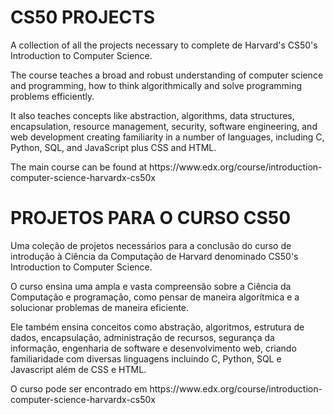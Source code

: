 <h1>CS50 PROJECTS</h1>
<p>A collection of all the projects necessary to complete de Harvard's CS50's Introduction to Computer Science.</p>
<p>The course teaches a broad and robust understanding of computer science and programming, how to think 
algorithmically and solve programming problems efficiently.</p>

<p>It also teaches concepts like abstraction, algorithms, data structures, encapsulation, resource management, security, software engineering, 
and web development creating familiarity in a number of languages, including C, Python, SQL, and JavaScript plus CSS and HTML.</p>

<p>The main course can be found at https://www.edx.org/course/introduction-computer-science-harvardx-cs50x</p>



<h1>PROJETOS PARA O CURSO CS50</h1>
<p>Uma coleção de projetos necessários para a conclusão do curso de introdução à Ciência da Computação de Harvard 
denominado CS50's Introduction to Computer Science.</p>

<p>O curso ensina uma ampla e vasta compreensão sobre a Ciência da Computação e programação, como pensar de maneira
algorítmica e a solucionar problemas de maneira eficiente.</p>

<p>Ele também ensina conceitos como abstração, algoritmos, estrutura de dados, encapsulação, administração de recursos,
segurança da informação, engenharia de software e desenvolvimento web, criando familiaridade com diversas linguagens
incluindo C, Python, SQL e Javascript além de CSS e HTML.</p>

<p>O curso pode ser encontrado em https://www.edx.org/course/introduction-computer-science-harvardx-cs50x</p>
